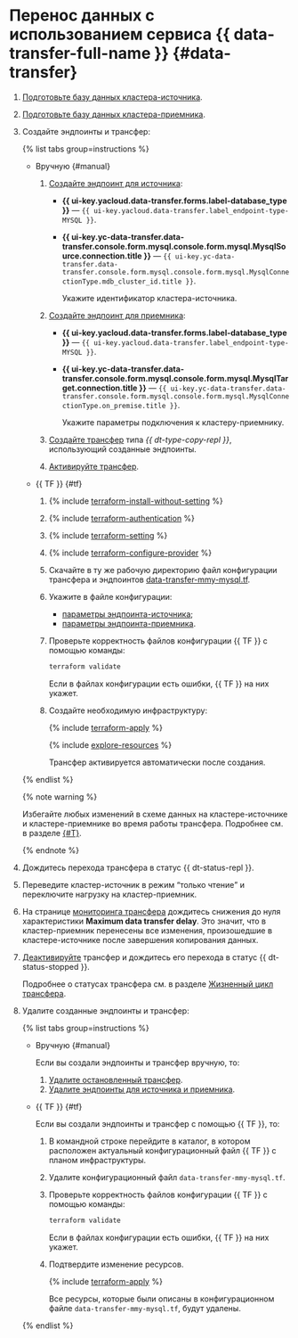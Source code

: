 # Перенос данных с использованием сервиса {{ data-transfer-full-name }} {#data-transfer}

1. [Подготовьте базу данных кластера-источника](../../../data-transfer/operations/prepare.md#source-my).
1. [Подготовьте базу данных кластера-приемника](../../../data-transfer/operations/prepare.md#target-my).
1. Создайте эндпоинты и трансфер:

    {% list tabs group=instructions %}

    - Вручную {#manual}

        1. [Создайте эндпоинт для источника](../../../data-transfer/operations/endpoint/index.md#create):

            * **{{ ui-key.yacloud.data-transfer.forms.label-database_type }}** — `{{ ui-key.yacloud.data-transfer.label_endpoint-type-MYSQL }}`.
            * **{{ ui-key.yc-data-transfer.data-transfer.console.form.mysql.console.form.mysql.MysqlSource.connection.title }}** — `{{ ui-key.yc-data-transfer.data-transfer.console.form.mysql.console.form.mysql.MysqlConnectionType.mdb_cluster_id.title }}`.

                Укажите идентификатор кластера-источника.

        1. [Создайте эндпоинт для приемника](../../../data-transfer/operations/endpoint/index.md#create):

            * **{{ ui-key.yacloud.data-transfer.forms.label-database_type }}** — `{{ ui-key.yacloud.data-transfer.label_endpoint-type-MYSQL }}`.
            * **{{ ui-key.yc-data-transfer.data-transfer.console.form.mysql.console.form.mysql.MysqlTarget.connection.title }}** — `{{ ui-key.yc-data-transfer.data-transfer.console.form.mysql.console.form.mysql.MysqlConnectionType.on_premise.title }}`.
                
                Укажите параметры подключения к кластеру-приемнику.

        1. [Создайте трансфер](../../../data-transfer/operations/transfer.md#create) типа _{{ dt-type-copy-repl }}_, использующий созданные эндпоинты.

        1. [Активируйте трансфер](../../../data-transfer/operations/transfer.md#activate).

    - {{ TF }} {#tf}

        1. {% include [terraform-install-without-setting](../../../_includes/mdb/terraform/install-without-setting.md) %}
        1. {% include [terraform-authentication](../../../_includes/mdb/terraform/authentication.md) %}
        1. {% include [terraform-setting](../../../_includes/mdb/terraform/setting.md) %}
        1. {% include [terraform-configure-provider](../../../_includes/mdb/terraform/configure-provider.md) %}

        1. Скачайте в ту же рабочую директорию файл конфигурации трансфера и эндпоинтов [data-transfer-mmy-mysql.tf](https://github.com/yandex-cloud/examples/tree/master/tutorials/terraform/data-transfer/data-transfer-mmy-mysql.tf).

        1. Укажите в файле конфигурации:

            * [параметры эндпоинта-источника](../../../data-transfer/operations/endpoint/source/mysql.md#managed-service);
            * [параметры эндпоинта-приемника](../../../data-transfer/operations/endpoint/target/mysql.md#on-premise).

        1. Проверьте корректность файлов конфигурации {{ TF }} с помощью команды:

            ```bash
            terraform validate
            ```

            Если в файлах конфигурации есть ошибки, {{ TF }} на них укажет.

        1. Создайте необходимую инфраструктуру:

            {% include [terraform-apply](../../../_includes/mdb/terraform/apply.md) %}

            {% include [explore-resources](../../../_includes/mdb/terraform/explore-resources.md) %}

            Трансфер активируется автоматически после создания.

    {% endlist %}

    {% note warning %}

    Избегайте любых изменений в схеме данных на кластере-источнике и кластере-приемнике во время работы трансфера. Подробнее см. в разделе [{#T}](../../../data-transfer/operations/db-actions.md).

    {% endnote %}

1. Дождитесь перехода трансфера в статус {{ dt-status-repl }}.
1. Переведите кластер-источник в режим <q>только чтение</q> и переключите нагрузку на кластер-приемник.
1. На странице [мониторинга трансфера](../../../data-transfer/operations/monitoring.md) дождитесь снижения до нуля характеристики **Maximum data transfer delay**. Это значит, что в кластер-приемник перенесены все изменения, произошедшие в кластере-источнике после завершения копирования данных.
1. [Деактивируйте](../../../data-transfer/operations/transfer.md#deactivate-transfer) трансфер и дождитесь его перехода в статус {{ dt-status-stopped }}.

    Подробнее о статусах трансфера см. в разделе [Жизненный цикл трансфера](../../../data-transfer/concepts/transfer-lifecycle.md#statuses).

1. Удалите созданные эндпоинты и трансфер:

    {% list tabs group=instructions %}

    - Вручную {#manual}

      Если вы создали эндпоинты и трансфер вручную, то:

        1. [Удалите остановленный трансфер](../../../data-transfer/operations/transfer.md#delete).
        1. [Удалите эндпоинты для источника и приемника](../../../data-transfer/operations/endpoint/index.md#delete).

    - {{ TF }} {#tf}

      Если вы создали эндпоинты и трансфер с помощью {{ TF }}, то:

        1. В командной строке перейдите в каталог, в котором расположен актуальный конфигурационный файл {{ TF }} с планом инфраструктуры.
        1. Удалите конфигурационный файл `data-transfer-mmy-mysql.tf`.
        1. Проверьте корректность файлов конфигурации {{ TF }} с помощью команды:

            ```bash
            terraform validate
            ```

            Если в файлах конфигурации есть ошибки, {{ TF }} на них укажет.

        1. Подтвердите изменение ресурсов.

            {% include [terraform-apply](../../../_includes/mdb/terraform/apply.md) %}

            Все ресурсы, которые были описаны в конфигурационном файле `data-transfer-mmy-mysql.tf`, будут удалены.

    {% endlist %}
